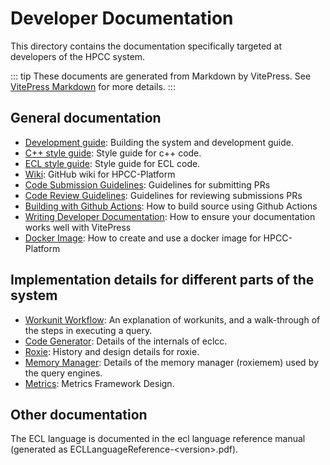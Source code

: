 # Developer Documentation

This directory contains the documentation specifically targeted at developers of the HPCC system.  

::: tip
These documents are generated from Markdown by VitePress.  See [VitePress Markdown](https://vitepress.vuejs.org/guide/markdown) for more details.
:::

## General documentation

-   [Development guide](Development.md): Building the system and development guide.
-   [C++ style guide](StyleGuide.md): Style guide for c++ code.
-   [ECL style guide](/ecllibrary/StyleGuide.md): Style guide for ECL code.
-   [Wiki](https://github.com/hpcc-systems/HPCC-Platform/wiki):  GitHub wiki for HPCC-Platform
-   [Code Submission Guidelines](CodeSubmissions.md):  Guidelines for submitting PRs
-   [Code Review Guidelines](CodeReviews.md):  Guidelines for reviewing submissions PRs
-   [Building with Github Actions](UserBuildAssets.md): How to build source using Github Actions
-   [Writing Developer Documentation](DevDocs.md): How to ensure your documentation works well with VitePress
-   [Docker Image](DockerImage.md):  How to create and use a docker image for HPCC-Platform

## Implementation details for different parts of the system

-   [Workunit Workflow](Workunits.md): An explanation of workunits, and a walk-through of the steps in executing a query.
-   [Code Generator](CodeGenerator.md): Details of the internals of eclcc.
-   [Roxie](roxie.md): History and design details for roxie.
-   [Memory Manager](MemoryManager.md): Details of the memory manager (roxiemem) used by the query engines.
-   [Metrics](Metrics.md): Metrics Framework Design.

## Other documentation

The ECL language is documented in the ecl language reference manual (generated as ECLLanguageReference-\<version\>.pdf).
